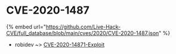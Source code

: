 # CVE-2020-1487
{% embed url="https://github.com/Live-Hack-CVE/full_database/blob/main/cves/2020/CVE-2020-1487.json" %}

* robidev ~> [CVE-2020-14871-Exploit](https://www.alice-snow.ru/2020/database/cve-2020-1487/cve-2020-14871-exploit-robidev)